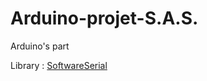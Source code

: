 # Arduino-projet-S.A.S.
Arduino's part

Library : [SoftwareSerial](https://www.arduino.cc/en/Reference/SoftwareSerial)